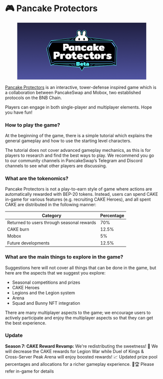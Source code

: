 # 🎮 Pancake Protectors

<figure><img src="../../.gitbook/assets/logo (1).png" alt=""><figcaption></figcaption></figure>

[Pancake Protectors](https://protectors.pancakeswap.finance/) is an interactive, tower-defense inspired game which is a collaboration between PancakeSwap and Mobox, two established protocols on the BNB Chain.

Players can engage in both single-player and multiplayer elements. Hope you have fun!

### How to play the game?

At the beginning of the game, there is a simple tutorial which explains the general gameplay and how to use the starting level characters.

The tutorial does not cover advanced gameplay mechanics, as this is for players to research and find the best ways to play. We recommend you go to our community channels in PancakeSwap’s Telegram and Discord channels to see what other players are discussing.

### What are the tokenomics?

Pancake Protectors is not a play-to-earn style of game where actions are automatically rewarded with BEP-20 tokens. Instead, users can spend CAKE in-game for various features (e.g. recruiting CAKE Heroes), and all spent CAKE are distributed in the following manner:

| Category                                   | Percentage |
| ------------------------------------------ | ---------- |
| Returned to users through seasonal rewards | 70%        |
| CAKE burn                                  | 12.5%      |
| Mobox                                      | 5%         |
| Future developments                        | 12.5%      |

### What are the main things to explore in the game?

Suggestions here will not cover all things that can be done in the game, but here are the aspects that we suggest you explore:

* Seasonal competitions and prizes
* CAKE Heroes
* Legions and the Legion system
* Arena
* Squad and Bunny NFT integration

There are many multiplayer aspects to the game; we encourage users to actively participate and enjoy the multiplayer aspects so that they can get the best experience.

### **Update**&#x20;

**Season 7: CAKE Reward Revamp:** We're redistributing the sweetness! 🎂 We will decrease the CAKE rewards for Legion War while Duel of Kings & Cross-Server Peak Arena will enjoy boosted rewards! 📈 Updated prize pool percentages and allocations for a richer gameplay experience. 🥧🏆 Please refer in-game for details
